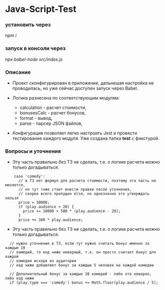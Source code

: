 # Java-Script-Test

### установить через

*npm i*

### запуск в консоли через 

*npx babel-node src/index.js*

### Описание

* Проект сконфигурирован в приложение, дальнешая настройка не проводилась, но уже сейчас доступен запуск через Babel.

* Логика разнесена по соответствующим модулям:
  * calculation - расчет стоимости,
  * bonusesCalc - расчет бонусов,
  * format - вывод,
  * parse - парсер JSON файлов,

* Конфигурация позволяет легко настроить Jest и провести тестирование каждого модуля. Уже создана папка __test__ с фикстурой.

### Вопросы и уточнения

* Эту часть правильно без ТЗ не сделать, т.е. о логике расчета можно только догадываться.

```
    case 'comedy':
      // в ТЗ нет формул для расчета стоимости, поэтому эта часть не меняется,
      // но тут тоже стоит внести правки после уточнения,
      // скорее всего пропущен else, но однозначно это утверждать нельзя
      price = 30000;
      if (play.audience > 20) {
        price += 10000 + 500 * (play.audience - 20);
      }
      price += 300 * play.audience;
```

* Эту часть правильно без ТЗ не сделать, т.е. о логике расчета можно только догадываться.

```
  // нужно уточнение в ТЗ, если тут нужно считать бонус именно за каждые 10
  // комедий, то код ниже неверный, т.к. он просто считает бонус для каждой
  // комедии исходя из аудитории
  // код ниже добавляет бонус за каждые 5 человек на каждой комедии

  // Дополнительный бонус за каждые 10 комедий - либо это неверно, либо код ниже
  if (play.type === 'comedy') bonus += Math.floor(play.audience / 5);
```